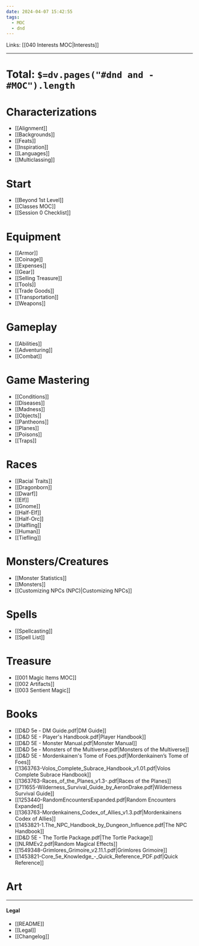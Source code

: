 ```yaml
---
date: 2024-04-07 15:42:55
tags:
  - MOC
  - dnd
---
```

Links: [[040 Interests MOC|Interests]]

---
# Total: `$=dv.pages("#dnd and -#MOC").length`
# Characterizations
- [[Alignment]]
- [[Backgrounds]]
- [[Feats]]
- [[Inspiration]]
- [[Languages]]
- [[Multiclassing]]
# Start
- [[Beyond 1st Level]]
- [[Classes MOC]]
- [[Session 0 Checklist]]
# Equipment
- [[Armor]]
- [[Coinage]]
- [[Expenses]]
- [[Gear]]
- [[Selling Treasure]]
- [[Tools]]
- [[Trade Goods]]
- [[Transportation]]
- [[Weapons]]
# Gameplay
- [[Abilities]]
- [[Adventuring]]
- [[Combat]]
# Game Mastering
- [[Conditions]]
- [[Diseases]]
- [[Madness]]
- [[Objects]]
- [[Pantheons]]
- [[Planes]]
- [[Poisons]]
- [[Traps]]
# Races
- [[Racial Traits]]
- [[Dragonborn]]
- [[Dwarf]]
- [[Elf]]
- [[Gnome]]
- [[Half-Elf]]
- [[Half-Orc]]
- [[Halfling]]
- [[Human]]
- [[Tiefling]]
# Monsters/Creatures
- [[Monster Statistics]]
- [[Monsters]]
- [[Customizing NPCs (NPC)|Customizing NPCs]]
# Spells
- [[Spellcasting]]
- [[Spell List]]
# Treasure
- [[001 Magic Items MOC]]
- [[002 Artifacts]]
- [[003 Sentient Magic]]
# Books
- [[D&D 5e - DM Guide.pdf|DM Guide]]
- [[D&D 5E - Player's Handbook.pdf|Player Handbook]]
- [[D&D 5E - Monster Manual.pdf|Monster Manual]]
- [[D&D 5e - Monsters of the Multiverse.pdf|Monsters of the Multiverse]]
- [[D&D 5E - Mordenkainen's Tome of Foes.pdf|Mordenkainen’s Tome of Foes]]
- [[1363763-Volos_Complete_Subrace_Handbook_v1.01.pdf|Volos Complete Subrace Handbook]]
- [[1363763-Races_of_the_Planes_v1.3-.pdf|Races of the Planes]]
- [[711655-Wilderness_Survival_Guide_by_AeronDrake.pdf|Wilderness Survival Guide]]
- [[1253440-RandomEncountersExpanded.pdf|Random Encounters Expanded]]
- [[1363763-Mordenkainens_Codex_of_Allies_v1.3.pdf|Mordenkainens Codex of Allies]]
- [[1453821-1.The_NPC_Handbook_by_Dungeon_Influence.pdf|The NPC Handbook]]
- [[D&D 5E - The Tortle Package.pdf|The Tortle Package]]
- [[NLRMEv2.pdf|Random Magical Effects]]
- [[1549348-Grimlores_Grimoire_v2.11.1.pdf|Grimlores Grimoire]]
- [[1453821-Core_5e_Knowledge_-_Quick_Reference_PDF.pdf|Quick Reference]]
# Art


---
#### Legal
- [[README]]
- [[Legal]]
- [[Changelog]]
